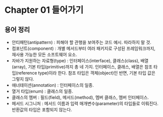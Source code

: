 # Chapter 01 들어가기

## 용어 정리
- 안티패턴(antipattern) : 피해야 할 관행을 보여주는 코드 예시. 따라하지 말 것.
- 컴포넌트(component) : 개별 메서드부터 여러 패키지로 구성된 프레임워크까지, 재사용 가능한 모든 소프트웨어 요소.
- 자바가 지원하는 자료형(type) : 인터페이스(interface), 클래스(class), 배열(array), 기본 타입(primitive)까지 총 네 가지. 인터페이스, 클래스, 배열은 참조 타입(reference type)이라 한다. 참조 타입은 객체(object)인 반면, 기본 타입 값은 그렇지 않다.
- 애너테이션(annotation) : 인터페이스의 일종.
- 열거 타입(enum) : 클래스의 일종.
- 클래스의 멤버 : 필드(field), 메서드(method), 멤버 클래스, 멤버 인터페이스.
- 메서드 시그니처 : 메서드 이름과 입력 매개변수(parameter)의 타입들로 이뤄진다. 반환값의 타입은 포함되지 않는다.
